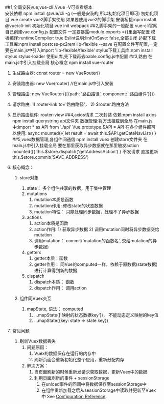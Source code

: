 ##1,全局安装vue,vue-cli  //vue -V可查看版本  
安装依赖  npm install  @vue/cli  -g (一般是安装的,所以初始化项目即可)
初始化项目  vue  create  <projectName>
vue2脚手架使用
如果要使用vue2的脚手架
安装桥接:npm install @vue/cli-init
初始化项目:vue init webpack <projectName>
##2,脚手架的一般配置  vue-cli官网
自己创建vue.config.js 配置文件 一定要暴露module.exports ={}里面写配置
模板编译:runtimeCompiler: true
Eslint说明:lintOnSave: false,全部关闭
适配下载工具库:npm install postcss-px2rem  lib-flexible --save 
             在配置文件写配置,一定要在main.js中引入import 'lib-flexible/flexible'
stylus下载工具库:npm install stylus stylus-loader
使用ui库,先下载再去bable.config.js中配置
##3,路由 在main.js中引入挂载全局
核心概念 npm install vue-router
1. 生成路由器: const router = new VueRouter()
2. 安装路由器: new Vue(router)  //在main.js中引入安装
3. 管理路由: new VueRouter({[{path: '路由路径', component: '路由组件'}]})
4. 请求路由: 1) router-link to='路由路径'， 2) $router.路由方法
5. 显示路由组件: router-view
##4,axios请求 二次封装
依赖:npm install axios
     npm install querystring
api文件夹 
数据管理:将方法挂载到全局
在main.js中:import * as API from './api'
            Vue.prototype.$API = API
在各个组件都可以使用:  async mounted(){
          let result = await this.$API.getCateNavList()
          } 
##5,vuex数据管理,各组件间通信 npm install vuex
创建store文件夹 在main.js中引入挂载全局
要在那里获取异步数据就在那里触发action mounted(){
              this.$store.dispatch('getAddressAction')
            }
不发请求 直接更新this.$store.commit('SAVE_ADDRESS')            
1. 核心概念：

   1. store对象

      1. state： 多个组件共享的数据，用于集中管理
      2. mutations
         1. mutation本质是函数
         2. mutation作用: 修改state的状态数据
         3. mutation特性： 只能处理同步数据，处理不了异步数据
      3. actions
         1. action本质是函数
         2. action作用: 1) 获取异步数据 2) 调用mutation同时将异步数据交给mutation
         3. 调用mutation： commit('mutation的函数名', 交给mutation的异步数据)
      4. getters
         1. getter本质：函数
         2. getter作用： 同Vue的computed一样，依赖于原数据(state数据)进行计算得到新的数据
      5. dispatch
         1. dispatch本质： 函数
         2. dispatch作用： 调用action

   2. 组件同Vuex交互

      1. mapState, 语法： computed
         1. ...mapState(['映射的状态数据key'])， 不能动态定义映射的key值
         2. ...mapState({key: state => state.key})
2. 常见问题
   1. 刷新Vuex数据丢失
      1. 问题原因： 
         1. Vuex的数据保存在运行的内存中
         2. 刷新页面会重新初始化整个应用，重新分配内存
      2. 解决方案：
         1. 当页面刷新的时候重新发请求获取数据，更新Vuex中的数据
         2. 利用页面刷新的事件  + sessionStorage 
            1. 在unload事件的回调中将数据保存至sessionStorage中
            2. 在组件重新加载之后从sessionStorage中读取并更新至Vuex中
See [Configuration Reference](https://cli.vuejs.org/config/).
